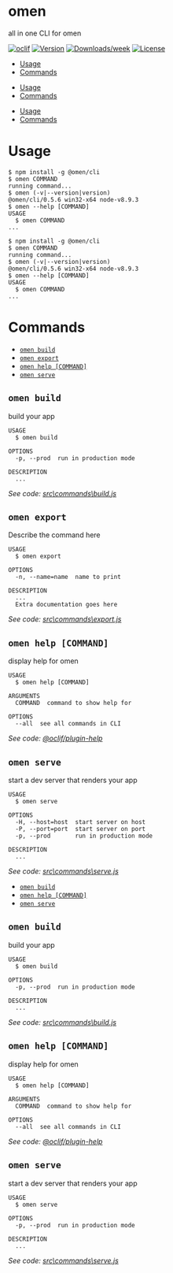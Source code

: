 omen
====

all in one CLI for omen

[![oclif](https://img.shields.io/badge/cli-oclif-brightgreen.svg)](https://oclif.io)
[![Version](https://img.shields.io/npm/v/omen.svg)](https://npmjs.org/package/omen)
[![Downloads/week](https://img.shields.io/npm/dw/omen.svg)](https://npmjs.org/package/omen)
[![License](https://img.shields.io/npm/l/omen.svg)](https://github.com/commit-intl/omen/blob/master/package.json)

<!-- toc -->
* [Usage](#usage)
* [Commands](#commands)
<!-- tocstop -->
* [Usage](#usage)
* [Commands](#commands)
<!-- tocstop -->
* [Usage](#usage)
* [Commands](#commands)
<!-- tocstop -->
# Usage
<!-- usage -->
```sh-session
$ npm install -g @omen/cli
$ omen COMMAND
running command...
$ omen (-v|--version|version)
@omen/cli/0.5.6 win32-x64 node-v8.9.3
$ omen --help [COMMAND]
USAGE
  $ omen COMMAND
...
```
<!-- usagestop -->
```sh-session
$ npm install -g @omen/cli
$ omen COMMAND
running command...
$ omen (-v|--version|version)
@omen/cli/0.5.6 win32-x64 node-v8.9.3
$ omen --help [COMMAND]
USAGE
  $ omen COMMAND
...
```
<!-- usagestop -->
# Commands
<!-- commands -->
* [`omen build`](#omen-build)
* [`omen export`](#omen-export)
* [`omen help [COMMAND]`](#omen-help-command)
* [`omen serve`](#omen-serve)

## `omen build`

build your app

```
USAGE
  $ omen build

OPTIONS
  -p, --prod  run in production mode

DESCRIPTION
  ...
```

_See code: [src\commands\build.js](https://github.com/commit-intl/omen/blob/v0.5.6/src\commands\build.js)_

## `omen export`

Describe the command here

```
USAGE
  $ omen export

OPTIONS
  -n, --name=name  name to print

DESCRIPTION
  ...
  Extra documentation goes here
```

_See code: [src\commands\export.js](https://github.com/commit-intl/omen/blob/v0.5.6/src\commands\export.js)_

## `omen help [COMMAND]`

display help for omen

```
USAGE
  $ omen help [COMMAND]

ARGUMENTS
  COMMAND  command to show help for

OPTIONS
  --all  see all commands in CLI
```

_See code: [@oclif/plugin-help](https://github.com/oclif/plugin-help/blob/v2.1.3/src\commands\help.ts)_

## `omen serve`

start a dev server that renders your app

```
USAGE
  $ omen serve

OPTIONS
  -H, --host=host  start server on host
  -P, --port=port  start server on port
  -p, --prod       run in production mode

DESCRIPTION
  ...
```

_See code: [src\commands\serve.js](https://github.com/commit-intl/omen/blob/v0.5.6/src\commands\serve.js)_
<!-- commandsstop -->
* [`omen build`](#omen-build)
* [`omen help [COMMAND]`](#omen-help-command)
* [`omen serve`](#omen-serve)

## `omen build`

build your app

```
USAGE
  $ omen build

OPTIONS
  -p, --prod  run in production mode

DESCRIPTION
  ...
```

_See code: [src\commands\build.js](https://github.com/commit-intl/omen/blob/v0.5.6/src\commands\build.js)_

## `omen help [COMMAND]`

display help for omen

```
USAGE
  $ omen help [COMMAND]

ARGUMENTS
  COMMAND  command to show help for

OPTIONS
  --all  see all commands in CLI
```

_See code: [@oclif/plugin-help](https://github.com/oclif/plugin-help/blob/v2.1.3/src\commands\help.ts)_

## `omen serve`

start a dev server that renders your app

```
USAGE
  $ omen serve

OPTIONS
  -p, --prod  run in production mode

DESCRIPTION
  ...
```

_See code: [src\commands\serve.js](https://github.com/commit-intl/omen/blob/v0.5.6/src\commands\serve.js)_
<!-- commandsstop -->
